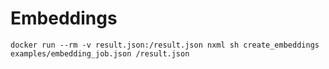 

# Embeddings

```
docker run --rm -v result.json:/result.json nxml sh create_embeddings examples/embedding_job.json /result.json
```